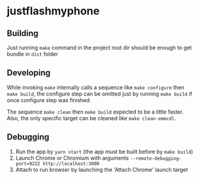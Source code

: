 # justflashmyphone

## Building

Just running `make` command in the project root dir should be enough to get bundle in `dist` folder

## Developing

While invoking `make` internally calls a sequence like `make configure` then `make build`,
the configure step can be omitted just by running `make build` if once configure step was finished.

The sequence `make clean` then `make build` expected to be a little faster.
Also, the only specific target can be cleaned like `make clean-emmcdl`.

## Debugging

1. Run the app by `yarn start` (the app must be built before by `make build`)
2. Launch Chrome or Chromium with arguments `--remote-debugging-port=9222 http://localhost:3000`
3. Attach to run browser by launching the 'Attach Chrome' launch target

